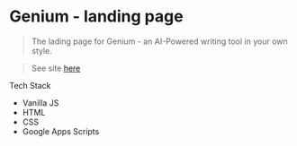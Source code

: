 # Genium - landing page

> The lading page for Genium - an AI-Powered writing tool in your own style.

> See site [here](https://tbd.com/)

Tech Stack
- Vanilla JS
- HTML
- CSS
- Google Apps Scripts
